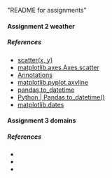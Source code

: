 "README for assignments" 

#### Assignment 2 weather

##### References

- [scatter(x, y)](https://matplotlib.org/stable/plot_types/basic/scatter_plot.html#sphx-glr-plot-types-basic-scatter-plot-py)
- [matplotlib.axes.Axes.scatter](https://matplotlib.org/stable/api/_as_gen/matplotlib.axes.Axes.scatter.html#matplotlib-axes-axes-scatter)
- [Annotations](https://matplotlib.org/stable/users/explain/text/annotations.html#annotations)
- [matplotlib.pyplot.axvline](https://matplotlib.org/stable/api/_as_gen/matplotlib.pyplot.axvline.html#matplotlib-pyplot-axvline)
- [pandas.to_datetime](https://pandas.pydata.org/docs/reference/api/pandas.to_datetime.html#pandas-to-datetime)
- [Python | Pandas.to_datetime()](https://www.geeksforgeeks.org/python-pandas-to_datetime/)
- [matplotlib.dates](https://matplotlib.org/stable/api/dates_api.html)


#### Assignment 3 domains

##### References

- 
- 
- 